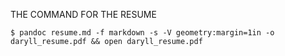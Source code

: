 THE COMMAND FOR THE RESUME

    $ pandoc resume.md -f markdown -s -V geometry:margin=1in -o daryll_resume.pdf && open daryll_resume.pdf

